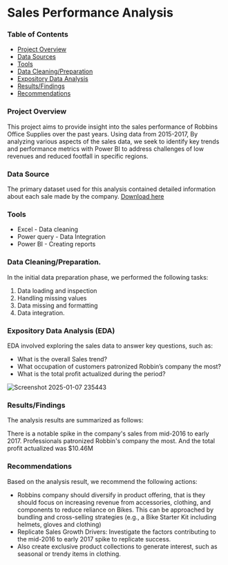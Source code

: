 # Sales Performance Analysis

### Table of Contents

- [Project Overview](#project-overview)
- [Data Sources](data-sources)
- [Tools](tools)
- [Data Cleaning/Preparation](data-cleaning/preparation)
- [Expository Data Analysis](expository-data-analysis)
- [Results/Findings](results/findings)
- [Recommendations](recommendations)

### Project Overview

This project aims to provide insight into the sales performance of Robbins Office Supplies over the past years. Using data from 2015-2017, By analyzing various aspects of the sales data, we seek to identify key trends and performance metrics with Power BI to address challenges of low revenues and reduced footfall in specific regions. 

### Data Source

The primary dataset used for this analysis contained detailed information about each sale made by the company. [Download here](https://drive.google.com/drive/folders/11OMiI_HQRYQ6zMCe7qgZcofXzaPksSy_?usp=drive_link)

### Tools

- Excel - Data cleaning
- Power query - Data Integration
- Power BI - Creating reports

### Data Cleaning/Preparation.
In the initial data preparation phase, we performed the following tasks:

1. Data loading and inspection
2. Handling missing values
3. Data missing and formatting
4. Data integration.

### Expository Data Analysis (EDA)

EDA involved exploring the sales data to answer key questions, such as:
- What is the overall Sales trend?
- What occupation of customers patronized Robbin’s company the most?
- What is the total profit actualized during the period?

![Screenshot 2025-01-07 235443](https://github.com/user-attachments/assets/25282b42-b678-4ffc-91cf-b21447f9da8b)

### Results/Findings
The analysis results are summarized as follows:

There is a notable spike in the company's sales from mid-2016 to early 2017.
Professionals patronized Robbin's company the most.
And the total profit actualized was $10.46M

### Recommendations
Based on the analysis result, we recommend the following actions:

- Robbins company should diversify in product offering, that is they should focus on increasing revenue
from accessories, clothing, and components to reduce reliance on Bikes. This can be approached by bundling and 
cross-selling strategies (e.g., a Bike Starter Kit including helmets, gloves and clothing)
- Replicate Sales Growth Drivers: Investigate the factors contributing to the mid-2016 to early 2017 spike to replicate 
success.
- Also create exclusive product collections to generate interest, such as seasonal or trendy items in clothing. 






